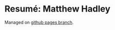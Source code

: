 # Resumé: Matthew Hadley

Managed on [github pages branch](https://raw.github.com/diffsky/resume/gh-pages/MatthewHadley.md).
